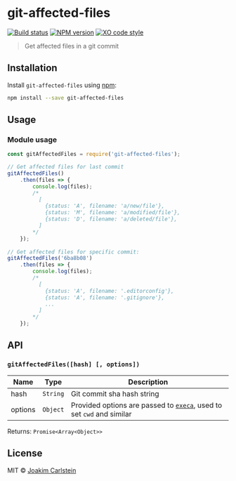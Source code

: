 # git-affected-files

[![Build status][travis-image]][travis-url] [![NPM version][npm-image]][npm-url] [![XO code style][codestyle-image]][codestyle-url]

> Get affected files in a git commit

## Installation

Install `git-affected-files` using [npm](https://www.npmjs.com/):

```bash
npm install --save git-affected-files
```

## Usage

### Module usage

```javascript
const gitAffectedFiles = require('git-affected-files');

// Get affected files for last commit
gitAffectedFiles()
	.then(files => {
		console.log(files);
		/*
		  [
		    {status: 'A', filename: 'a/new/file'},
		    {status: 'M', filename: 'a/modified/file'},
		    {status: 'D', filename: 'a/deleted/file'},
		  ]
		*/
	});
	
// Get affected files for specific commit:
gitAffectedFiles('6ba8b08')
	.then(files => {
		console.log(files);
		/*
		  [
		    {status: 'A', filename: '.editorconfig'},
		    {status: 'A', filename: '.gitignore'},
		    ...
		  ]
		*/
	});
```

## API

### `gitAffectedFiles([hash] [, options])`

| Name | Type | Description |
|------|------|-------------|
| hash | `String` | Git commit sha hash string |
| options | `Object` | Provided options are passed to [`execa`](https://github.com/sindresorhus/execa), used to set `cwd` and similar |

Returns: `Promise<Array<Object>>`

## License

MIT © [Joakim Carlstein](http://joakim.beng.se)

[npm-url]: https://npmjs.org/package/git-affected-files
[npm-image]: https://badge.fury.io/js/git-affected-files.svg
[travis-url]: https://travis-ci.org/joakimbeng/git-affected-files
[travis-image]: https://travis-ci.org/joakimbeng/git-affected-files.svg?branch=master
[codestyle-url]: https://github.com/sindresorhus/xo
[codestyle-image]: https://img.shields.io/badge/code%20style-XO-5ed9c7.svg?style=flat

